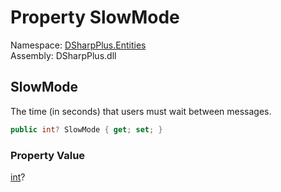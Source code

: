 # Property SlowMode

Namespace: [DSharpPlus.Entities](DSharpPlus.Entities.md)  
Assembly: DSharpPlus.dll

## <a id="DSharpPlus_Entities_ForumPostBuilder_SlowMode"></a>SlowMode

The time (in seconds) that users must wait between messages.

```csharp
public int? SlowMode { get; set; }
```

### Property Value

[int](https://learn.microsoft.com/dotnet/api/system.int32)?


